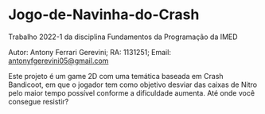 # Jogo-de-Navinha-do-Crash
Trabalho 2022-1 da disciplina Fundamentos da Programação da IMED

Autor:
Antony Ferrari Gerevini;
RA: 1131251;
Email: antonyfgerevini05@gmail.com

Este projeto é um game 2D com uma temática baseada em Crash Bandicoot, em que o jogador tem como objetivo desviar das caixas de Nitro pelo maior tempo possível conforme a dificuldade aumenta. Até onde você consegue resistir?
